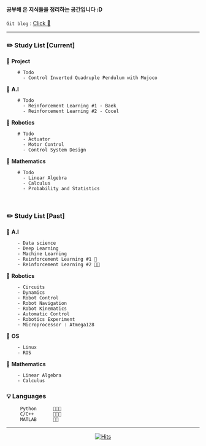 #### 공부해 온 지식들을 정리하는 공간입니다 :D

`Git blog` : [Click 🍑](https://dldnxks12.github.io)

---

### **✏️ Study List  [Current]**

🔹 **Project**

        # Todo
          - Control Inverted Quadruple Pendulum with Mujoco 

🔹 **A.I**

        # Todo        
          - Reinforcement Learning #1 - Baek 
          - Reinforcement Learning #2 - Cocel
        
        
🔹 **Robotics**        
                
        # Todo 
          - Actuator
          - Motor Control    
          - Control System Design  

🔹 **Mathematics**

        # Todo 
          - Linear Algebra
          - Calculus 
          - Probability and Statistics
          
<br>        

### **✏️ Study List  [Past]**
  
🔹 **A.I**

        - Data science
        - Deep Learning
        - Machine Learning
        - Reinforcement Learning #1 🍑
        - Reinforcement Learning #2 🍑🍑
        
        
🔹 **Robotics**        
        
        - Circuits
        - Dynamics                
        - Robot Control   
        - Robot Navigation
        - Robot Kinematics
        - Automatic Control             
        - Robotics Experiment 
        - Microprocessor : Atmega128              
       
🔹 **OS**

        - Linux
        - ROS
        
🔹 **Mathematics**

        - Linear Algebra
        - Calculus 
        
       
### 💡 Languages

         Python      🍑🍑🍑
         C/C++       🍑🍑🍑
         MATLAB      🍑🍑

---

<div align="center">
        
[![Hits](https://hits.seeyoufarm.com/api/count/incr/badge.svg?url=https%3A%2F%2Fgithub.com%2Fdldnxks12%2Fhit-counter&count_bg=%23E783DA&title_bg=%23070707&icon=icq.svg&icon_color=%23EDE0E8&title=hits&edge_flat=false)](https://hits.seeyoufarm.com)  
        
</div>

